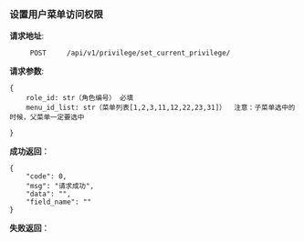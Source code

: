 ### 设置用户菜单访问权限

**请求地址**:
```
     POST     /api/v1/privilege/set_current_privilege/
```

**请求参数**:
```
{
    role_id: str（角色编号） 必填
    menu_id_list: str（菜单列表[1,2,3,11,12,22,23,31]）  注意：子菜单选中的时候，父菜单一定要选中
    
}
```


**成功返回**：
```
{
    "code": 0,
    "msg": "请求成功",
    "data": "",
    "field_name": ""
}
```

**失败返回**：
```

```